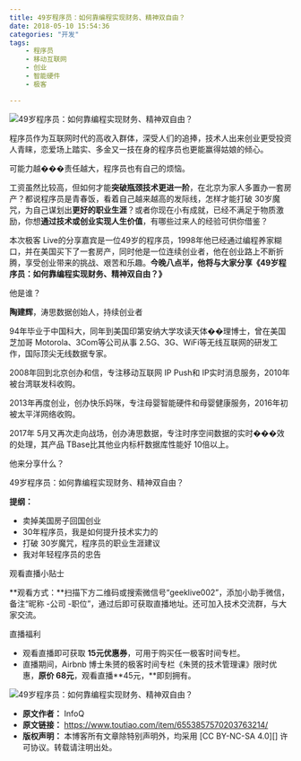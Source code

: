 ```yaml
---
title: 49岁程序员：如何靠编程实现财务、精神双自由？
date: 2018-05-10 15:54:36
categories: "开发"
tags:
	- 程序员
	- 移动互联网
	- 创业
	- 智能硬件
	- 极客

---
```


![49岁程序员：如何靠编程实现财务、精神双自由？][49]

程序员作为互联网时代的高收入群体，深受人们的追捧，技术人出来创业更受投资人青睐，恋爱场上踏实、多金又一技在身的程序员也更能赢得姑娘的倾心。

可能力越���责任越大，程序员也有自己的烦恼。

工资虽然比较高，但如何才能**突破瓶颈技术更进一阶**，在北京为家人多置办一套房产？都说程序员是青春饭，看着自己越来越高的发际线，怎样才能打破 30岁魔咒，为自己谋划出**更好的职业生涯**？或者你现在小有成就，已经不满足于物质激励，你想**通过技术或创业实现人生价值**，有哪些过来人的经验可供你借鉴？

本次极客 Live的分享嘉宾是一位49岁的程序员，1998年他已经通过编程养家糊口，并在美国买下了一套房产，同时他是一位连续创业者，他在创业路上不断折腾，享受创业带来的挑战、艰苦和乐趣。**今晚八点半，他将与大家分享《49岁程序员：如何靠编程实现财务、精神双自由？》**

他是谁？

**陶建辉**，涛思数据创始人，持续创业者

94年毕业于中国科大，同年到美国印第安纳大学攻读天体��理博士，曾在美国芝加哥 Motorola、3Com等公司从事 2.5G、3G、WiFi等无线互联网的研发工作，国际顶尖无线数据专家。

2008年回到北京创办和信，专注移动互联网 IP Push和 IP实时消息服务，2010年被台湾联发科收购。

2013年再度创业，创办快乐妈咪，专注母婴智能硬件和母婴健康服务，2016年初被太平洋网络收购。

2017年 5月又再次走向战场，创办涛思数据，专注时序空间数据的实时���效的处理，其产品 TBase比其他业内标杆数据库性能好 10倍以上。

他来分享什么？

49岁程序员：如何靠编程实现财务、精神双自由？

**提纲：**

 *  卖掉美国房子回国创业
 *  30年程序员，我是如何提升技术实力的
 *  打破 30岁魔咒，程序员的职业生涯建议
 *  我对年轻程序员的忠告

观看直播小贴士

**观看方式：**扫描下方二维码或搜索微信号“geeklive002”，添加小助手微信，备注“昵称 -公司 -职位”，通过后即可获取直播地址。还可加入技术交流群，与大家交流。

直播福利

 *  观看直播即可获取 **15元优惠券**，可用于购买任一极客时间专栏。
 *  直播期间，Airbnb 博士朱赟的极客时间专栏《朱赟的技术管理课》限时优惠，**原价 68元**，观看直播**45元，**即刻拥有。

![49岁程序员：如何靠编程实现财务、精神双自由？][49 1]


[49]: /pro/os/crawler/UAYZ-AENA-BRBN.jpg
[49 1]: /pro/os/crawler/QMUB-QINV-RM7B.jpg
 *  **原文作者：** InfoQ
 *  **原文链接：** https://www.toutiao.com/item/6553857570203763214/
 *  **版权声明：** 本博客所有文章除特别声明外，均采用 [CC BY-NC-SA 4.0][] 许可协议。转载请注明出处。